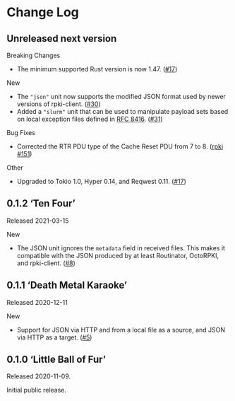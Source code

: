 # Change Log

## Unreleased next version

Breaking Changes

* The minimum supported Rust version is now 1.47. ([#17])

New

* The `"json"` unit now supports the modified JSON format used by newer
  versions of rpki-client. ([#30])
* Added a `"slurm"` unit that can be used to manipulate payload sets based
  on local exception files defined in [RFC 8416]. ([#31])

Bug Fixes

* Corrected the RTR PDU type of the Cache Reset PDU from 7 to 8.
  ([rpki #151])

Other

* Upgraded to Tokio 1.0, Hyper 0.14, and Reqwest 0.11. ([#17]) 

[#17]: https://github.com/NLnetLabs/rtrtr/pull/17
[#30]: https://github.com/NLnetLabs/rtrtr/pull/30
[#31]: https://github.com/NLnetLabs/rtrtr/pull/31
[rpki #151]: https://github.com/NLnetLabs/rpki-rs/pull/151
[RFC 8416]: https://tools.ietf.org/html/rfc8416


## 0.1.2 ‘Ten Four’

Released 2021-03-15

New

* The JSON unit ignores the `metadata` field in received files. This
  makes it compatible with the JSON produced by at least Routinator, OctoRPKI,
  and rpki-client. ([#8])


[#8]: https://github.com/NLnetLabs/rtrtr/pull/8


## 0.1.1 ‘Death Metal Karaoke’

Released 2020-12-11

New

* Support for JSON via HTTP and from a local file as a source, and JSON
  via HTTP as a target. ([#5])

[#5]: https://github.com/NLnetLabs/rtrtr/pull/5


## 0.1.0 ‘Little Ball of Fur’

Released 2020-11-09.

Initial public release.


